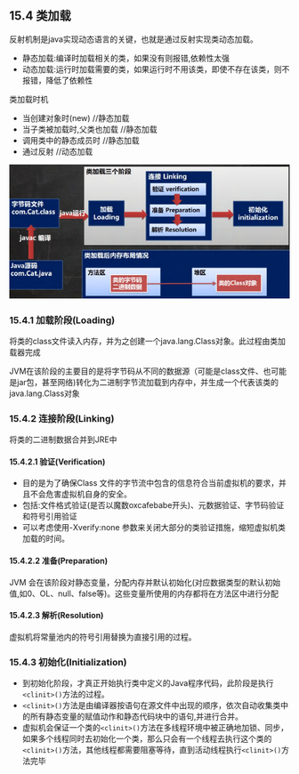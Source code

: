 ## 15.4 类加载

反射机制是java实现动态语言的关键，也就是通过反射实现类动态加载。

- 静态加载:编译时加载相关的类，如果没有则报错,依赖性太强
- 动态加载:运行时加载需要的类，如果运行时不用该类，即使不存在该类，则不报错，降低了依赖性

类加载时机

- 当创建对象时(new)     //静态加载
- 当子类被加载时,父类也加载    //静态加载
- 调用类中的静态成员时    //静态加载
- 通过反射    //动态加载

![](15-2.png)

### 15.4.1 加载阶段(Loading)

将类的class文件读入内存，并为之创建一个java.lang.Class对象。此过程由类加载器完成

JVM在该阶段的主要目的是将字节码从不同的数据源（可能是class文件、也可能是jar包，甚至网络)转化为二进制字节流加载到内存中，并生成一个代表该类的java.lang.Class对象

### 15.4.2 连接阶段(Linking)

将类的二进制数据合并到JRE中

#### 15.4.2.1 验证(Verification)

- 目的是为了确保Class 文件的字节流中包含的信息符合当前虚拟机的要求，并且不会危害虚拟机自身的安全。
- 包括:文件格式验证(是否以魔数oxcafebabe开头)、元数据验证、字节码验证和符号引用验证
- 可以考虑使用-Xverify:none 参数来关闭大部分的类验证措施，缩短虚拟机类加载的时间。

#### 15.4.2.2 准备(Preparation)

JVM 会在该阶段对静态变量，分配内存并默认初始化(对应数据类型的默认初始值,如0、OL、null、false等)。这些变量所使用的内存都将在方法区中进行分配

#### 15.4.2.3 解析(Resolution)

虚拟机将常量池内的符号引用替换为直接引用的过程。

### 15.4.3 初始化(Initialization)

- 到初始化阶段，才真正开始执行类中定义的Java程序代码，此阶段是执行`<clinit>()`方法的过程。
- `<clinit>()`方法是由编译器按语句在源文件中出现的顺序，依次自动收集类中的所有静态变量的赋值动作和静态代码块中的语句,并进行合并。
- 虚拟机会保证一个类的`<clinit>()`方法在多线程环境中被正确地加锁、同步，如果多个线程同时去初始化一个类，那么只会有一个线程去执行这个类的`<clinit>()`方法，其他线程都需要阻塞等待，直到活动线程执行`<clinit>()`方法完毕